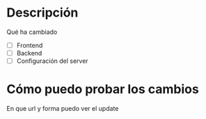 # Descripción
Qué ha cambiado

- [ ] Frontend
- [ ] Backend
- [ ] Configuración del server

# Cómo puedo probar los cambios
En que url y forma puedo ver el update
